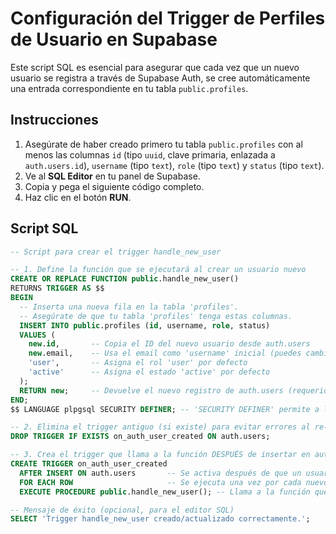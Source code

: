 # Configuración del Trigger de Perfiles de Usuario en Supabase

Este script SQL es esencial para asegurar que cada vez que un nuevo usuario se registra a través de Supabase Auth, se cree automáticamente una entrada correspondiente en tu tabla `public.profiles`.

## Instrucciones

1.  Asegúrate de haber creado primero tu tabla `public.profiles` con al menos las columnas `id` (tipo `uuid`, clave primaria, enlazada a `auth.users.id`), `username` (tipo `text`), `role` (tipo `text`) y `status` (tipo `text`).
2.  Ve al **SQL Editor** en tu panel de Supabase.
3.  Copia y pega el siguiente código completo.
4.  Haz clic en el botón **RUN**.

## Script SQL

```sql
-- Script para crear el trigger handle_new_user

-- 1. Define la función que se ejecutará al crear un usuario nuevo
CREATE OR REPLACE FUNCTION public.handle_new_user()
RETURNS TRIGGER AS $$
BEGIN
  -- Inserta una nueva fila en la tabla 'profiles'.
  -- Asegúrate de que tu tabla 'profiles' tenga estas columnas.
  INSERT INTO public.profiles (id, username, role, status)
  VALUES (
    new.id,       -- Copia el ID del nuevo usuario desde auth.users
    new.email,    -- Usa el email como 'username' inicial (puedes cambiarlo)
    'user',       -- Asigna el rol 'user' por defecto
    'active'      -- Asigna el estado 'active' por defecto
  );
  RETURN new;     -- Devuelve el nuevo registro de auth.users (requerido por el trigger)
END;
$$ LANGUAGE plpgsql SECURITY DEFINER; -- 'SECURITY DEFINER' permite a la función escribir en 'public.profiles'

-- 2. Elimina el trigger antiguo (si existe) para evitar errores al re-ejecutar
DROP TRIGGER IF EXISTS on_auth_user_created ON auth.users;

-- 3. Crea el trigger que llama a la función DESPUÉS de insertar en auth.users
CREATE TRIGGER on_auth_user_created
  AFTER INSERT ON auth.users       -- Se activa después de que un usuario se inserte en la tabla de autenticación
  FOR EACH ROW                     -- Se ejecuta una vez por cada nuevo usuario
  EXECUTE PROCEDURE public.handle_new_user(); -- Llama a la función que hemos definido arriba

-- Mensaje de éxito (opcional, para el editor SQL)
SELECT 'Trigger handle_new_user creado/actualizado correctamente.';